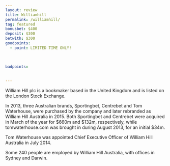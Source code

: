 ```yaml
---
layout: review
title: Williamhill
permalink: /williamhill/
tag: featured
bonusbet: $400
deposit: $300
betwith: $300
goodpoints:
  - point: LIMITED TIME ONLY!
  
  

badpoints:
  
  
---
```

William Hill plc is a bookmaker based in the United Kingdom and is listed on the London Stock Exchange.

In 2013, three Australian brands, Sportingbet, Centrebet and Tom Waterhouse, were purchased by the company and later rebranded as William Hill Australia in 2015. Both Sportingbet and Centrebet were acquired in March of the year for $660m and $132m, respectively, while tomwaterhouse.com was brought in during August 2013, for an initial $34m.

Tom Waterhouse was appointed Chief Executive Officer of William Hill Australia in July 2014.

Some 240 people are employed by William Hill Australia, with offices in Sydney and Darwin.
